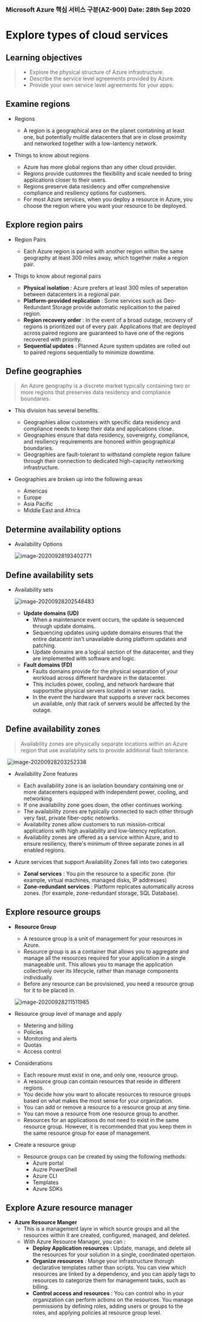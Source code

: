### Microsoft Azure 핵심 서비스 구분(AZ-900)																						Date: 28th Sep 2020	

#  Explore types of cloud services

## Learning objectives    

> - Explore the physical structure of Azure infrastructure.
> - Describe the service level agreements provided by Azure.
> - Provide your own service level agreements for your apps.



## Examine regions

- Regions
  - A region is a geographical area on the planet contatining at least one, but potentially mulitle datacenters that are in close proximity and networked together with a low-lantency network.

- Things to know about regions
  - Azure has more global regions than any other cloud provider.
  - Regions provide customres the flexibility and scale needed to bring applications closer to their users.
  - Regions preserve data residency and offer comprehensive compliance and resiliency options for customers.
  - For most Azure services, when you deploy a resource in Azure, you choose the region where you want your resource to be deployed.



## Explore region pairs

- Region Pairs
  - Each Azure region is paried with another region within the same geography at least 300 miles away, which together make a region pair.

- Thigs to know about regional pairs
  - __Physical isolation__ : Azure prefers at least 300 miles of seperation between datacenters in a regional pair.
  - __Platform-provided replication__ : Some services such as Geo-Redundant Storage provide automatic replicaition to the paired region.
  - __Region recovery order__ : In the event of a broad outage, recovery of regions is prioritized out of every pair. Applications that are deployed across paired regions are guaranteed to have one of the regions recovered with priority.
  - __Sequential updates__ : Planned Azure system updates are rolled out to paired regions sequentially to minimize downtime.



## Define geographies

> An Azure geography is a discrete market typically containing two or more regions that preserves data residency and compliance boundaries.

- This division has several benefits.
  - Geographies allow customers with specific data residency and compliance needs to keep their data and applications close.
  - Geographies ensure that data residency, sovereignty, compliance, and resiliency requirements are honored within geographical boundaries.
  - Geographies are fault-tolerant to withstand complete region failure through their connection to dedicated high-capacity networking infrastructure.

- Geographies are broken up into the following areas
  - Americas
  - Europe
  - Asia Pacific
  - Middle East and Africa



## Determine availability options

- Availability Options

  ![image-20200928193402771](assets/available_options.png)

  

## Define availability sets

- Availability sets

  ![image-20200928202548483](assets/availability_sets.png)

  - __Update domains (UD)__
    - When a maintenance event occurs, the update is sequenced through update domains.
    - Sequencing updates using update domains ensures that the entire datacentr isn't unavailable during platform updates and patching.
    - Update domains are a logical section of the datacenter, and they are implemented with software and logic.
  - __Fault domains (FD)__
    - Faults domains provide for the physical separation of your workload across different hardware in the datacenter.
    - This includes power, cooling, and network hardware that supportsthe physical servers located in server racks.
    - In the event the hardware that supports a srever rack becomes un available, only that rack of servers would be affected by the outage.



## Define availability zones

> Availability zones are physically separate locations within an Azure region that use availability sets to provide additional fault tolerance.

​	![image-20200928203252338](assets/availability_zones.png)

- Availability Zone features
  - Each availability zone is an isolation boundary containing one or more datacenters equipped with independent power, cooling, and networking.
  - If one availability zone goes down, the other continues working.
  - The availability zones are typically connected to each other through very fast, private fiber-optic netowrks.
  - Availability zones allow customers to run mission-critical applications with high availability and low-latency replication.
  - Availability zones are offered as a service within Azure, and to ensure resiliency, there's minimum of three separate zones in all enabled regions.

- Azure services that support Availability Zones fall into two categories
  - __Zonal services__ : You pin the resource to a specific zone. (for example, virtual machines, managed disks, IP addresses)
  - __Zone-redundant services__ : Platform replicates automatically across zones.  (for example, zone-redundant storage, SQL Database).



## Explore resource groups

- __Resource Group__

  - A resource group is a unit of management for your resources in Azure.
  - Resource group is as a container that allows you to aggregate and manage all the resources required for your application in a single manageable unit. This allows you to manage the application collectively over its lifecycle, rather than manage components individually.
  - Before any resource can be provisioned, you need a resource group for it to be placed in.

  ![image-20200928211511985](assets/resource_group.png)

- Resource group level of manage and apply
  - Metering and billing
  - Policies
  - Monitoring and alerts
  - Quotas
  - Access control

- Considerations
  - Each resoure must exist in one, and only one, resource group.
  - A resource group can contain resources that reside in different regions.
  - You decide how you want to allocate resources to resource groups based on what makes the most sense for your organization.
  - You can add or remove a resource to a resource group at any time.
  - You can move a resource from one resource group to another.
  - Resources for an applications do not need to exist in the same resource group. However, it is recommended that you keep them in the same resource group for ease of management.

- Create a resource group
  - Resource groups can be created by using the following methods:
    - Azure portal
    - Auzre PowerShell
    - Azure CLI
    - Templates
    - Azure SDKs



## Explore Azure resource manager

- __Azure Resource Manger__
  - This is a management layre in which source groups and all the resources within it are created, configured, managed, and deleted.
  - With Azure Resource Manager, you can :
    - __Deploy Application resources__ : Update, manage, and delete all the resources for your solution in a single, coordinated opertaion.
    - __Organize resources__ : Mange your infrastructure thorugh declarative templates rather than scripts. You can view which resources are linked by a dependency, and you can apply tags to resources to categorize them for management tasks, such as billing.
    - __Control access and resources__ : You can control who in your organization can perform actions on the resources. You manage permissions by defining roles, adding users or groups to the roles, and applying policies at resource group level.